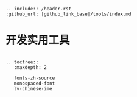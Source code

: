 ```eval_rst
.. include:: /header.rst 
:github_url: |github_link_base|/tools/index.md
```

# 开发实用工具

```eval_rst

.. toctree::
   :maxdepth: 2

   fonts-zh-source
   monospaced-font
   lv-chinese-ime

```

